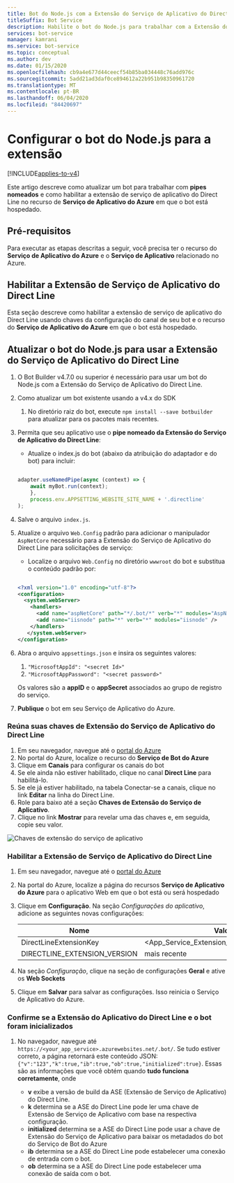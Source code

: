```yaml
---
title: Bot do Node.js com a Extensão do Serviço de Aplicativo do Direct Line
titleSuffix: Bot Service
description: Habilite o bot do Node.js para trabalhar com a Extensão do Serviço de Aplicativo do Direct Line
services: bot-service
manager: kamrani
ms.service: bot-service
ms.topic: conceptual
ms.author: dev
ms.date: 01/15/2020
ms.openlocfilehash: cb9a4e677d44ceecf54b85ba034448c76add976c
ms.sourcegitcommit: 5add21ad3daf0ce894612a22b951b98350961720
ms.translationtype: MT
ms.contentlocale: pt-BR
ms.lasthandoff: 06/04/2020
ms.locfileid: "84420697"
---
```

# <a name="configure-nodejs-bot-for-extension"></a>Configurar o bot do Node.js para a extensão

[!INCLUDE[applies-to-v4](includes/applies-to.md)]

Este artigo descreve como atualizar um bot para trabalhar com **pipes nomeados** e como habilitar a extensão de serviço de aplicativo do Direct Line no recurso de **Serviço de Aplicativo do Azure** em que o bot está hospedado.  

## <a name="prerequisites"></a>Pré-requisitos

Para executar as etapas descritas a seguir, você precisa ter o recurso do **Serviço de Aplicativo do Azure** e o **Serviço de Aplicativo** relacionado no Azure.

## <a name="enable-direct-line-app-service-extension"></a>Habilitar a Extensão de Serviço de Aplicativo do Direct Line

Esta seção descreve como habilitar a extensão de serviço de aplicativo do Direct Line usando chaves da configuração do canal de seu bot e o recurso do **Serviço de Aplicativo do Azure** em que o bot está hospedado.

## <a name="update-nodejs-bot-to-use-direct-line-app-service-extension"></a>Atualizar o bot do Node.js para usar a Extensão do Serviço de Aplicativo do Direct Line

1. O Bot Builder v4.7.0 ou superior é necessário para usar um bot do Node.js com a Extensão do Serviço de Aplicativo do Direct Line.
1. Como atualizar um bot existente usando a v4.x do SDK
    1. No diretório raiz do bot, execute `npm install --save botbuilder` para atualizar para os pacotes mais recentes.
1. Permita que seu aplicativo use o **pipe nomeado da Extensão do Serviço de Aplicativo do Direct Line**:
    - Atualize o index.js do bot (abaixo da atribuição do adaptador e do bot) para incluir:
    
    ```Node.js
    
    adapter.useNamedPipe(async (context) => {
        await myBot.run(context);
        },
        process.env.APPSETTING_WEBSITE_SITE_NAME + '.directline'
    );
    ```   

1. Salve o arquivo `index.js`.
1. Atualize o arquivo `Web.Config` padrão para adicionar o manipulador `AspNetCore` necessário para a Extensão do Serviço de Aplicativo do Direct Line para solicitações de serviço:
    - Localize o arquivo `Web.Config` no diretório `wwwroot` do bot e substitua o conteúdo padrão por:
    
    ```XML
    
    <?xml version="1.0" encoding="utf-8"?>
    <configuration>
      <system.webServer>
        <handlers>      
          <add name="aspNetCore" path="*/.bot/*" verb="*" modules="AspNetCoreModule" resourceType="Unspecified" />
          <add name="iisnode" path="*" verb="*" modules="iisnode" />
        </handlers>
       </system.webServer>
    </configuration>
    ```
    
1. Abra o arquivo `appsettings.json` e insira os seguintes valores:
    1. `"MicrosoftAppId": "<secret Id>"`
    1. `"MicrosoftAppPassword": "<secret password>"`

    Os valores são a **appID** e o **appSecret** associados ao grupo de registro do serviço.

1. **Publique** o bot em seu Serviço de Aplicativo do Azure.

### <a name="gather-your-direct-line-app-service-extension-keys"></a>Reúna suas chaves de Extensão do Serviço de Aplicativo do Direct Line

1. Em seu navegador, navegue até o [portal do Azure](https://portal.azure.com/)
1. No portal do Azure, localize o recurso do **Serviço de Bot do Azure**
1. Clique em **Canais** para configurar os canais do bot
1. Se ele ainda não estiver habilitado, clique no canal **Direct Line** para habilitá-lo. 
1. Se ele já estiver habilitado, na tabela Conectar-se a canais, clique no link **Editar** na linha do Direct Line.
1. Role para baixo até a seção **Chaves de Extensão do Serviço de Aplicativo**. 
1. Clique no link **Mostrar** para revelar uma das chaves e, em seguida, copie seu valor.

![Chaves de extensão do serviço de aplicativo](./media/channels/direct-line-extension-extension-keys.png)

### <a name="enable-the-direct-line-app-service-extension"></a>Habilitar a Extensão de Serviço de Aplicativo do Direct Line

1. Em seu navegador, navegue até o [portal do Azure](https://portal.azure.com/)
1. Na portal do Azure, localize a página do recursos **Serviço de Aplicativo do Azure** para o aplicativo Web em que o bot está ou será hospedado
1. Clique em **Configuração**. Na seção *Configurações do aplicativo*, adicione as seguintes novas configurações:

    |Nome|Valor|
    |---|---|
    |DirectLineExtensionKey|<App_Service_Extension_Key_From_Section_1>|
    |DIRECTLINE_EXTENSION_VERSION|mais recente|

1. Na seção *Configuração*, clique na seção de configurações **Geral** e ative os **Web Sockets**
1. Clique em **Salvar** para salvar as configurações. Isso reinicia o Serviço de Aplicativo do Azure.

### <a name="confirm-direct-line-app-extension-and-the-bot-are-initialized"></a>Confirme se a Extensão do Aplicativo do Direct Line e o bot foram inicializados

1. No navegador, navegue até `https://<your_app_service>.azurewebsites.net/.bot/`. Se tudo estiver correto, a página retornará este conteúdo JSON: `{"v":"123","k":true,"ib":true,"ob":true,"initialized":true}`. Essas são as informações que você obtém quando **tudo funciona corretamente**, onde

    - **v** exibe a versão de build da ASE (Extensão de Serviço de Aplicativo) do Direct Line.
    - **k** determina se a ASE do Direct Line pode ler uma chave de Extensão de Serviço de Aplicativo com base na respectiva configuração. 
    - **initialized** determina se a ASE do Direct Line pode usar a chave de Extensão do Serviço de Aplicativo para baixar os metadados do bot do Serviço de Bot do Azure
    - **ib** determina se a ASE do Direct Line pode estabelecer uma conexão de entrada com o bot.
    - **ob** determina se a ASE do Direct Line pode estabelecer uma conexão de saída com o bot. 
